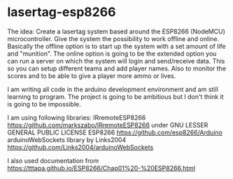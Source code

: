 # lasertag-esp8266
The idea:
Create a lasertag system based around the ESP8266 (NodeMCU) microcontroller. Give the system the possibility to work offline and online. Basically the offline option is to start up the system with a set amount of life and "munition".
The online option is going to be the extended option you can run a server on which the system will login and send/receive data. This so you can setup different teams and add player names. Also to monitor the scores and to be able to give a player more ammo or lives.

I am writing all code in the arduino development environment and am still learning to program. The project is going to be ambitious but I don't think it is going to be impossible.

I am using following libraries:
IRremoteESP8266 https://github.com/markszabo/IRremoteESP8266 under GNU LESSER GENERAL PUBLIC LICENSE
ESP8266 https://github.com/esp8266/Arduino
arduinoWebSockets library by Links2004 https://github.com/Links2004/arduinoWebSockets


I also used documentation from https://tttapa.github.io/ESP8266/Chap01%20-%20ESP8266.html
